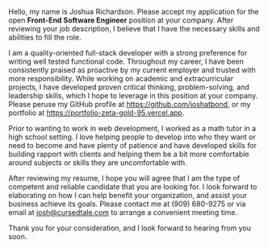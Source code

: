 Hello, my name is Joshua Richardson. Please accept my application for the open **Front-End Software Engineer** position at your company. After reviewing your job description, I believe that I have the necessary skills and abilities to fill the role.

I am a quality-oriented full-stack developer with a strong preference for writing well tested functional code. Throughout my career, I have been consistently praised as proactive by my current employer and trusted with more responsibility. While working on academic and extracurricular projects, I have developed proven critical thinking, problem-solving, and leadership skills, which I hope to leverage in this position at your company. Please peruse my GitHub profile at https://github.com/joshatbond, or my portfolio at https://portfolio-zeta-gold-95.vercel.app.

Prior to wanting to work in web development, I worked as a math tutor in a high school setting. I love helping people to develop into who they want or need to become and have plenty of patience and have developed skills for building rapport with clients and helping them be a bit more comfortable around subjects or skills they are uncomfortable with.

After reviewing my resume, I hope you will agree that I am the type of competent and reliable candidate that you are looking for. I look forward to elaborating on how I can help benefit your organization, and assist your business achieve its goals. Please contact me at (909) 680-9275 or via email at
josh@cursedtale.com to arrange a convenient meeting time.

Thank you for your consideration, and I look forward to hearing from you soon.
